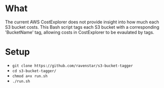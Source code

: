 # What
The current AWS CostExplorer does not provide insight into how much each S3 bucket costs.
This Bash script tags each S3 bucket with a corresponding 'BucketName' tag, allowing costs in CostExplorer to be evaulated by tags.

# Setup
 - `git clone https://github.com/ravenstar/s3-bucket-tagger`
 - `cd s3-bucket-tagger/`
 - `chmod a+x run.sh`
 - `./run.sh`
